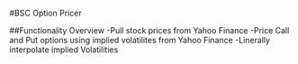#BSC Option Pricer

##Functionality Overview
-Pull stock prices from Yahoo Finance
-Price Call and Put options using implied volatilites from Yahoo Finance
-Linerally interpolate implied Volatilities
